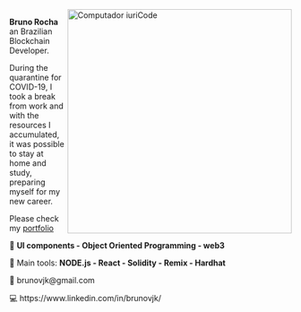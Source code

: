 <img src="https://raw.githubusercontent.com/MicaelliMedeiros/micaellimedeiros/master/image/computer-illustration.png" min-width="400px" max-width="400px" width="400px" align="right" alt="Computador iuriCode">

<p align="left"> 
  <strong>Bruno Rocha</strong> an Brazilian Blockchain Developer.<br>

 During the quarantine for COVID-19, I took a break from work and with the resources I accumulated, it was possible to stay at home and study, preparing
myself for my new career.
  
Please check my [portfolio](https://brunovjk.web.app/)

</p>

<p align="left">
  🦄 <strong>UI components - Object Oriented Programming - web3</strong>
</p>

<p align="left">
  💼 Main tools: <strong>NODE.js - React - Solidity - Remix - Hardhat</strong>
</p>

<p align="left">
  💌 brunovjk@gmail.com
</p>

<p align="left">
  💻 https://www.linkedin.com/in/brunovjk/
</p>
